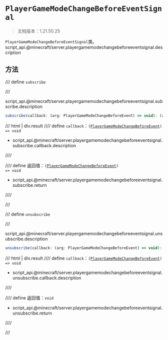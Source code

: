 # `PlayerGameModeChangeBeforeEventSignal`

> 文档版本：1.21.50.25

`PlayerGameModeChangeBeforeEventSignal`类。script_api.@minecraft/server.playergamemodechangebeforeeventsignal.description

## 方法

/// define
`subscribe`


///

script_api.@minecraft/server.playergamemodechangebeforeeventsignal.subscribe.description

```js
subscribe(callback: (arg: PlayerGameModeChangeBeforeEvent) => void): (arg: PlayerGameModeChangeBeforeEvent) => void
```

/// html | div.result
//// define
`callback`：<code>(<a href="../playergamemodechangebeforeevent/">PlayerGameModeChangeBeforeEvent</a>) =&gt; void</code>

- script_api.@minecraft/server.playergamemodechangebeforeeventsignal.subscribe.callback.description


////

//// define
返回值：<code>(<a href="../playergamemodechangebeforeevent/">PlayerGameModeChangeBeforeEvent</a>) =&gt; void</code>

- script_api.@minecraft/server.playergamemodechangebeforeeventsignal.subscribe.return


////

///


/// define
`unsubscribe`


///

script_api.@minecraft/server.playergamemodechangebeforeeventsignal.unsubscribe.description

```js
unsubscribe(callback: (arg: PlayerGameModeChangeBeforeEvent) => void): void
```

/// html | div.result
//// define
`callback`：<code>(<a href="../playergamemodechangebeforeevent/">PlayerGameModeChangeBeforeEvent</a>) =&gt; void</code>

- script_api.@minecraft/server.playergamemodechangebeforeeventsignal.unsubscribe.callback.description


////

//// define
返回值：`void`

- script_api.@minecraft/server.playergamemodechangebeforeeventsignal.unsubscribe.return


////

///

